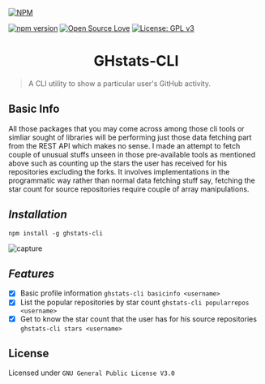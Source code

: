 [![NPM](https://nodei.co/npm/ghstats-cli.png)](https://nodei.co/npm/ghstats-cli/)

[![npm version](https://badge.fury.io/js/ghstats-cli.svg)](https://badge.fury.io/js/ghstats-cli) [![Open Source Love](https://badges.frapsoft.com/os/v1/open-source.png?v=103)](https://github.com/ellerbrock/open-source-badges/)
[![License: GPL v3](https://img.shields.io/badge/License-GPLv3-blue.svg)](https://github.com/jamesgeorge007/ghstats-cli/blob/master/LICENSE)

<h1 align="center"> GHstats-CLI </h1>

> A CLI utility to show a particular user's GitHub activity.

## Basic Info

All those packages that you may come across among those cli tools or simliar sought of libraries will be performing just those data fetching part from the REST API which makes no sense. I made an attempt to fetch couple of unusual stuffs unseen in those pre-available tools as mentioned above such as counting up the stars the user has received for his repositories excluding the forks. It involves implementations in the programmatic way rather than normal data fetching stuff say, fetching the star count for source repositories require couple of array manipulations.

## *Installation*

`npm install -g ghstats-cli`

![capture](https://github.com/jamesgeorge007/ghstats-cli/blob/master/assets/capture.JPG)

## *Features*

- [x] Basic profile information `ghstats-cli basicinfo <username>`
- [x] List the popular repositories by star count `ghstats-cli popularrepos <username>`
- [x] Get to know the star count that the user has for his source repositories `ghstats-cli stars <username>`

## License

Licensed under `GNU General Public License V3.0`	

